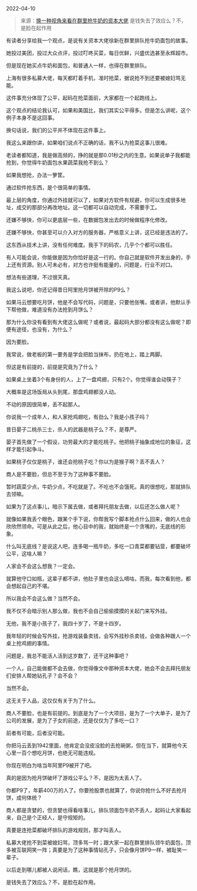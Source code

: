2022-04-10

> 来源：[换一种视角来看在群里抢牛奶的资本大佬](http://mp.weixin.qq.com/s?__biz=MzU3NDc5Nzc0NQ==&mid=2247515287&idx=1&sn=81ad6294af09eb5dd325d9618970da3e&chksm=fd2e1e49ca59975f1b8d5b0ca070f281b4e9b8e84400d366770e1bc6478f23ba76e8ad16e0be&scene=27#wechat_redirect)
> 是钱失去了效应么？不，是​脸在起作用

有读者分享给我一个观点，是说有关资本大佬徐新在群里排队抢牛奶面包的故事。  

  

她投过美团，投过大众点评，投过叮咚买菜，每日优鲜，兴盛优选甚至永辉超市。  

  

但是现在她买点牛奶和面包，和普通人一样，也得在群里排队。

  

上海有很多私募大佬，每天都盯着手机，准时抢菜，据说抢不到还要被媳妇骂无能。  

  

这件事充分体现了公平，起码在抢菜面前，大家都在一个起跑线上。  

  

这个观点的结论我认可，如果和美国比，我们其实公平得多。但是怎么讲呢，这个例子本身不是这回事。  

  

换句话说，我们的公平并不体现在这件事上。

  

我这么来跟你讲，如果咱们说点不正确的话，我不认为抢菜这事儿很难。  

  

老读者都知道，我是做高频的，挣的就是那0.01秒之内的生意。如果说单子我都能抢到，你觉得牛奶面包水果蔬菜我抢不到么？  

  

如果我想抢，办法一箩筐。  

  

通过软件抢东西，是个很简单的事情。

  

最上层的角度，你通过外挂就可以了，如果对方软件有规避，你可以生成很多地址，成交的那部分再改地址。这一切都可以自动完成，不需要手工。  

  

还嫌不够快，你可以更底层一些，在数据包发出去的时候做程序化修改。  

  

还嫌不够快，你甚至可以介入对方的服务器，严格意义上讲，这已经是违法的了。

  

这东西从技术上讲，没有任何难度。我手下的码农，几乎个个都可以胜任。

  

有人可能会说，你能做是因为你恰好是这一行的。你自己就是软件开发出身的，手上还有资源。别人可未必有，对方也许挺有能量的，问题是，行业不对口。  

  

想法有些道理，不过很天真。

  

我这么说吧，你还记得昔日阿里抢月饼被开除的P9么？

  

如果马云想要吃月饼，他是不会写代码，问题是，只要他张嘴，或者讲，他默认手下帮他做，难道没有办法抢到月饼么？  

  

那为什么你没有看到有大佬这么做呢？或者说，最起码大部分都没有这么做呢？即便有途径，也没有，为什么？

  

因为要脸。

  

我常说，做老板的第一要务是学会把脸当抹布，扔在地上，踏上两脚。  

  

但这是有前提的，前提是究竟为了什么？

  

如果桌上坐着3个有身份的人，上了一盘鸡翅，只有2个。你觉得谁会动筷子？

  

大概率是这场饭局从头到尾，那盘鸡翅都没人动。

  

不动的原因很简单，丢不起那人。

  

你说我一个成年人，和人家抢鸡翅吃，有劲么？我是小孩子吗？  

  

昔日晏子二桃杀三士，杀人的武器是桃子么？不，是尊严。

  

晏子首先做了一个假设，功劳最大的才能吃桃子。他把桃子抽象成地位的象征，这样才能引起争斗。

  

如果桃子仅仅是桃子，谁还会抢桃子吃？你以为是猴子啊？丢不丢人？

  

商人是不要脸，但总不至于为了这种事不要脸。  

  

暂时蔬菜少点，牛奶少点，不吃就是了。不吃也不会饿死。真的很想吃，那就排队去领嘛。  

  

如果为了这点事儿，暗示下属去做，或者拜托朋友去做，以后还怎么做人呢？  

  

就像如果我丢个眼色，跟某个手下说，你帮我写个脚本抢点什么回来，做的人也会欣欣然领命。可是从此之后，他心目中的我，就始终是一个贪嘴的，无底线的形象。

  

什么叫无底线？是说这人吧，连多喝一瓶牛奶，多吃一口青菜都要钻营，都要破坏公平，这啥人嘛？  

  

人家会不会这么想我？一定会。

  

就算他守口如瓶，这辈子都不讲，他肚子里也会这么嘀咕，而我，每次看到他，都会想起自己的不堪。  

  

所以我会不会这么做？当然不会。  

  

我不仅不会暗示别人那么做，我也不会自己偷偷摸摸的关起门来写外挂。  

  

无他，我不是小孩子了，我四十岁了，不是十四岁。

  

我年轻的时候会写外挂，抢游戏装备卖钱，会写外挂秒杀卖钱，会做各种跟人一个桌上抢鸡翅的事情。  

  

问题是，我总不能活人活到这岁数了，还干这种事吧？

  

一个人，自己能做都不会去做，你觉得像文中那种资本大佬，她会不会去拜托朋友们安排人帮她钻孔子？会不会？  

  

当然不会。

  

这无关于人品，这仅仅有关于为了什么。  

  

商人不要脸，也是有前提的。到底是为了一个大项目，是为了一个大单子，是为了公司的发展，是为了子女的前途，还是仅仅为了多吃一口？

  

前者有可能，后者没可能。  

  

你把马云丢到1942里面，他肯定会没皮没脸的去抢碗粥，但在当下，就算他今天心里一百个想吃月饼，也绝无可能违规。

  

你现在明白为啥当年阿里P9被开了吧。

  

真的是因为抢月饼破坏了游戏公平么？不，是因为太丢人了。

  

你都P9了，年薪400万的人了。你要抢股票也就算了，你说你抢什么不好去抢月饼，成何体统？

  

商人都是贪婪的，但贪婪也得看啥事儿，排队领面包牛奶不丢人，起码让大家看起来，自己是个正经人，是守规矩的。  

  

真要是连抢菜都破坏排队的游戏规则，那才叫丢人。  

  

私募大佬抢不到菜被媳妇骂，顶多骂一时；跟大家一起在群里排队领牛奶面包，顶多被互联网笑一阵；真要是为了这种事情钻孔子，只会像月饼P9一样，被耻笑一辈子。

  

以后走到哪儿都被人说闲话，瞧，这就是那个抢月饼的。

  

是钱失去了效应么？不，是脸在起作用。

